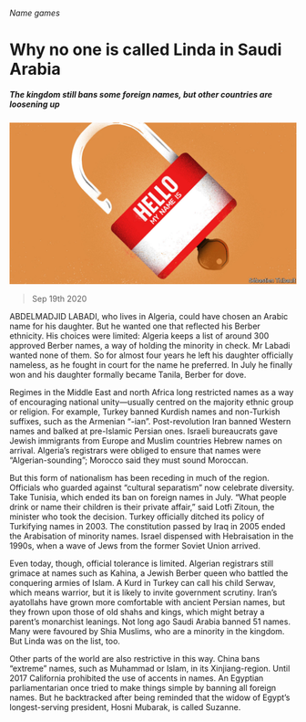 ###### Name games

# Why no one is called Linda in Saudi Arabia 

##### The kingdom still bans some foreign names, but other countries are loosening up 

![image](images/20200919_MAD001_0.jpg) 

> Sep 19th 2020 

ABDELMADJID LABADI, who lives in Algeria, could have chosen an Arabic name for his daughter. But he wanted one that reflected his Berber ethnicity. His choices were limited: Algeria keeps a list of around 300 approved Berber names, a way of holding the minority in check. Mr Labadi wanted none of them. So for almost four years he left his daughter officially nameless, as he fought in court for the name he preferred. In July he finally won and his daughter formally became Tanila, Berber for dove.

Regimes in the Middle East and north Africa long restricted names as a way of encouraging national unity—usually centred on the majority ethnic group or religion. For example, Turkey banned Kurdish names and non-Turkish suffixes, such as the Armenian “-ian”. Post-revolution Iran banned Western names and balked at pre-Islamic Persian ones. Israeli bureaucrats gave Jewish immigrants from Europe and Muslim countries Hebrew names on arrival. Algeria’s registrars were obliged to ensure that names were “Algerian-sounding”; Morocco said they must sound Moroccan.


But this form of nationalism has been receding in much of the region. Officials who guarded against “cultural separatism” now celebrate diversity. Take Tunisia, which ended its ban on foreign names in July. “What people drink or name their children is their private affair,” said Lotfi Zitoun, the minister who took the decision. Turkey officially ditched its policy of Turkifying names in 2003. The constitution passed by Iraq in 2005 ended the Arabisation of minority names. Israel dispensed with Hebraisation in the 1990s, when a wave of Jews from the former Soviet Union arrived.

Even today, though, official tolerance is limited. Algerian registrars still grimace at names such as Kahina, a Jewish Berber queen who battled the conquering armies of Islam. A Kurd in Turkey can call his child Serwav, which means warrior, but it is likely to invite government scrutiny. Iran’s ayatollahs have grown more comfortable with ancient Persian names, but they frown upon those of old shahs and kings, which might betray a parent’s monarchist leanings. Not long ago Saudi Arabia banned 51 names. Many were favoured by Shia Muslims, who are a minority in the kingdom. But Linda was on the list, too.

Other parts of the world are also restrictive in this way. China bans “extreme” names, such as Muhammad or Islam, in its Xinjiang-region. Until 2017 California prohibited the use of accents in names. An Egyptian parliamentarian once tried to make things simple by banning all foreign names. But he backtracked after being reminded that the widow of Egypt’s longest-serving president, Hosni Mubarak, is called Suzanne.

